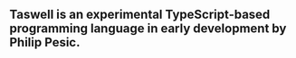 ## Taswell is an experimental TypeScript-based programming language in early development by Philip Pesic.
